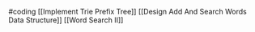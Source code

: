#coding 
[[Implement Trie Prefix Tree]]
[[Design Add And Search Words Data Structure]]
[[Word Search II]] 